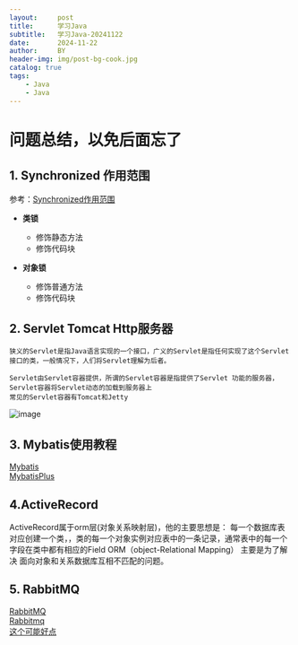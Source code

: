 ```yaml
---
layout:     post
title:      学习Java
subtitle:   学习Java-20241122
date:       2024-11-22
author:     BY
header-img: img/post-bg-cook.jpg
catalog: true
tags:
    - Java
    - Java
---
```



<h1> 问题总结，以免后面忘了  </h1>


## 1. **Synchronized 作用范围**

   参考：[Synchronized作用范围](https://cloud.tencent.com/developer/article/2184243)

   - **类锁**
     - 修饰静态方法
     - 修饰代码块
     
   - **对象锁**
     - 修饰普通方法
     - 修饰代码块
    

## 2. **Servlet Tomcat Http服务器**
    
    狭义的Servlet是指Java语言实现的一个接口，广义的Servlet是指任何实现了这个Servlet接口的类，一般情况下，人们将Servlet理解为后者。  

    Servlet由Servlet容器提供，所谓的Servlet容器是指提供了Servlet 功能的服务器，Servlet容器将Servlet动态的加载到服务器上
    常见的Servlet容器有Tomcat和Jetty

    
![image](https://github.com/user-attachments/assets/5e32ba2b-e286-4e34-9a70-337ba54ddd08)


## 3. **Mybatis使用教程**


<a href = "https://www.cnblogs.com/diffx/p/10611082.html" > Mybatis </a>  
<a href = "https://juejin.cn/post/7010012164731699207"> MybatisPlus </a>  



## 4.**ActiveRecord**

ActiveRecord属于orm层(对象关系映射层)，他的主要思想是：
    每一个数据库表对应创建一个类，，类的每一个对象实例对应表中的一条记录，通常表中的每一个字段在类中都有相应的Field
    ORM（object-Relational Mapping） 主要是为了解决 面向对象和关系数据库互相不匹配的问题。


## 5. **RabbitMQ**  
<a href = "https://developer.aliyun.com/article/769883"> RabbitMQ </a>  
<a href = "https://javabetter.cn/mq/rabbitmq-rumen.html"> Rabbitmq </a>  
<a href = "https://www.cnblogs.com/CF1314/p/15015599.html"> 这个可能好点 </a>    
 



